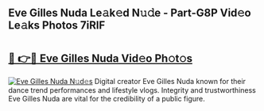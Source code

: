 ## Eve Gilles Nuda Le𝚊k𝚎d N𝚞𝚍e - Part-G8P Vid𝚎o Le𝚊ks Photos 7iRlF

# <h2><a href="http://fbdyof0.evod.top/?m=Eve+Gilles+Nuda">🔗 👉🔴 Eve Gilles Nuda Vid𝚎o Ph𝚘t𝚘s</a></h2>

[![Eve Gilles Nuda N𝚞d𝚎s](https://i.imgur.com/8V9OHl7.gif)](http://fbdyof0.evod.top/?m=Eve+Gilles+Nuda)
Digital creator Eve Gilles Nuda known for their dance trend performances and lifestyle vlogs. Integrity and trustworthiness Eve Gilles Nuda are vital for the credibility of a public figure. 

